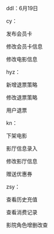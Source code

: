 

ddl：6月19日

cy：

发布会员卡

修改会员卡信息

修改电影信息



hyz：

新增退票策略

修改退票策略

用户退票



kn：

下架电影

影厅信息录入

修改影厅信息

赠送优惠券



zsy：

查看历史充值

查看消费记录

影院角色增删改查



